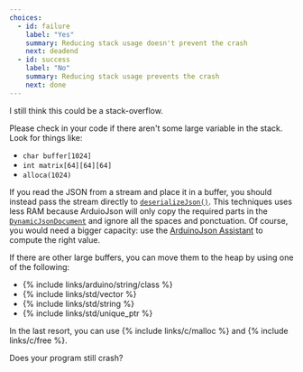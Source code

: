 ```yaml
---
choices:
  - id: failure
    label: "Yes"
    summary: Reducing stack usage doesn't prevent the crash
    next: deadend
  - id: success
    label: "No"
    summary: Reducing stack usage prevents the crash
    next: done
---
```


I still think this could be a stack-overflow.

Please check in your code if there aren't some large variable in the stack. Look for things like:

* `char buffer[1024]`
* `int matrix[64][64][64]`
* `alloca(1024)`

If you read the JSON from a stream and place it in a buffer, you should instead pass the stream directly to [`deserializeJson()`](/v6/api/json/deserializejson/). This techniques uses less RAM because ArduioJson will only copy the required parts in the [`DynamicJsonDocument`](/v6/api/dynamicjsondocument/) and ignore all the spaces and ponctuation. Of course, you would need a bigger capacity: use the [ArduinoJson Assistant](/v6/assistant/) to compute the right value.

If there are other large buffers, you can move them to the heap by using one of the following:

* {% include links/arduino/string/class %}
* {% include links/std/vector %}
* {% include links/std/string %}
* {% include links/std/unique_ptr %}

In the last resort, you can use {% include links/c/malloc %} and {% include links/c/free %}.

Does your program still crash?
